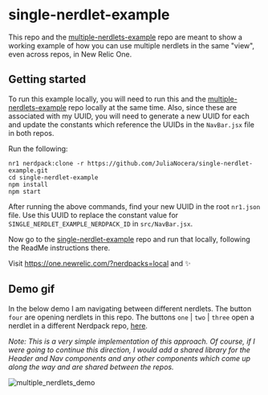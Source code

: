 # single-nerdlet-example

This repo and the [multiple-nerdlets-example](https://github.com/JuliaNocera/mulitple-nerdlets-example) repo are meant to show a working example of how you can use multiple nerdlets in the same "view", even across repos, in New Relic One. 

## Getting started

To run this example locally, you will need to run this and the [multiple-nerdlets-example](https://github.com/JuliaNocera/mulitple-nerdlets-example) repo locally at the same time. Also, since these are associated with my UUID, you will need to generate a new UUID for each and update the constants which reference the UUIDs in the `NavBar.jsx` file in both repos.

Run the following:

```
nr1 nerdpack:clone -r https://github.com/JuliaNocera/single-nerdlet-example.git
cd single-nerdlet-example
npm install
npm start
```

After running the above commands, find your new UUID in the root `nr1.json` file. Use this UUID to replace the constant value for  `SINGLE_NERDLET_EXAMPLE_NERDPACK_ID` in `src/NavBar.jsx`.

Now go to the [single-nerdlet-example](https://github.com/JuliaNocera/single-nerdlet-example) repo and run that locally, following the ReadMe instructions there.

Visit https://one.newrelic.com/?nerdpacks=local and :sparkles:


## Demo gif

In the below demo I am navigating between different nerdlets. The button `four` are opening nerdlets in this repo. The buttons `one` | `two` | `three` open a nerdlet in a different Nerdpack repo, [here](https://github.com/JuliaNocera/mulitple-nerdlets-example/tree/main/nerdlets/home). 

_Note: This is a very simple implementation of this approach. Of course, if I were going to continue this direction, I would add a shared library for the Header and Nav components and any other components which come up along the way and are shared between the repos._

![multiple_nerdlets_demo](https://user-images.githubusercontent.com/12112563/128580070-eb36eff3-6ebd-40b0-8a86-8b6169ce65ec.gif)


